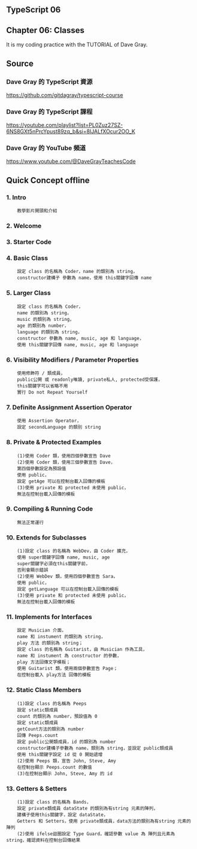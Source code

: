 ## TypeScript 06
## Chapter 06: Classes
It is my coding practice with the TUTORIAL of Dave Gray. 

## Source
### Dave Gray 的 TypeScript 資源
https://github.com/gitdagray/typescript-course

### Dave Gray 的 TypeScript 課程
https://youtube.com/playlist?list=PL0Zuz27SZ-6NS8GXt5nPrcYpust89zq_b&si=8IJALfXOcur2OO_K

### Dave Gray 的 YouTube 頻道
https://www.youtube.com/@DaveGrayTeachesCode

## Quick Concept offline
###  1. Intro
        教學影片開頭和介紹

###  2. Welcome

###  3. Starter Code

###  4. Basic Class
        設定 class 的名稱為 Coder，name 的類別為 string，
        constructor建構子 參數為 name，使用 this關鍵字回傳 name

###  5. Larger Class
        設定 class 的名稱為 Coder，
        name 的類別為 string，
        music 的類別為 string，
        age 的類別為 number，
        language 的類別為 string，
        constructor 參數為 name, music, age 和 language，
        使用 this關鍵字回傳 name, music, age 和 language

###  6. Visibility Modifiers / Parameter Properties
        使用修飾符 / 類成員，
        public公開 或 readonly唯讀, private私人, protected受保護，
        this關鍵字可以省略不用
        實行 Do not Repeat Yourself

###  7. Definite Assignment Assertion Operator
        使用 Assertion Operator，
        設定 secondLanguage 的類別 string

###  8. Private & Protected Examples
        (1)使用 Coder 類，使用四個參數宣告 Dave
        (2)使用 Coder 類，使用三個參數宣告 Dave，
        第四個參數設定為預設值
        使用 public，
        設定 getAge 可以在控制台載入回傳的模板
        (3)使用 private 和 protected 未使用 public，
        無法在控制台載入回傳的模板

###  9. Compiling & Running Code
        無法正常運行

### 10. Extends for Subclasses
        (1)設定 class 的名稱為 WebDev，由 Coder 擴充，
        使用 super關鍵字回傳 name, music, age
        super關鍵字必須在this關鍵字前，
        否則會顯示錯誤
        (2)使用 WebDev 類，使用四個參數宣告 Sara，
        使用 public，
        設定 getLanguage 可以在控制台載入回傳的模板
        (3)使用 private 和 protected 未使用 public，
        無法在控制台載入回傳的模板

### 11. Implements for Interfaces
        設定 Musician 介面，
        name 和 instument 的類別為 string，
        play 方法 的類別為 string；
        設定 class 的名稱為 Guitarist，由 Musician 作為工具，
        name 和 instument 為 constructor 的參數，
        play 方法回傳文字模板；
        使用 Guitarist 類，使用兩個參數宣告 Page；
        在控制台載入 play方法 回傳的模板

### 12. Static Class Members
        (1)設定 class 的名稱為 Peeps
        設定 static類成員
        count 的類別為 number，預設值為 0
        設定 static類成員
        getCount方法的類別為 number
        回傳 Peeps.count
        設定 public公開類成員，id 的類別為 number
        constructor建構子參數為 name，類別為 string，並設定 public類成員
        使用 this關鍵字設定 id 從 0 開始遞增
        (2)使用 Peeps 類，宣告 John, Steve, Amy
        在控制台顯示 Peeps.count 的數值
        (3)在控制台顯示 John, Steve, Amy 的 id

### 13. Getters & Setters
        (1)設定 class 的名稱為 Bands，
        設定 private類成員 dataState 的類別為有string 元素的陣列，
        建構子使用this關鍵字，設定 dataState，
        Getters 和 Setters，使用 private類成員，data方法的類別為有string 元素的陣列
        (2)使用 ifelse迴圈設定 Type Guard，確認參數 value 為 陣列且元素為 string，確認資料在控制台回傳結果
